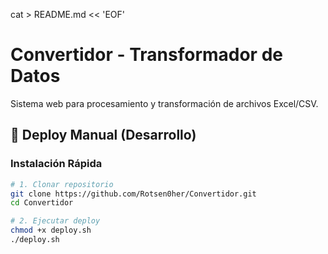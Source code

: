 cat > README.md << 'EOF'
# Convertidor - Transformador de Datos

Sistema web para procesamiento y transformación de archivos Excel/CSV.

## 🚀 Deploy Manual (Desarrollo)

### Instalación Rápida

```bash
# 1. Clonar repositorio
git clone https://github.com/Rotsen0her/Convertidor.git
cd Convertidor

# 2. Ejecutar deploy
chmod +x deploy.sh
./deploy.sh